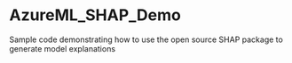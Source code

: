 # AzureML_SHAP_Demo
Sample code demonstrating how to use the open source SHAP package to generate model explanations 
